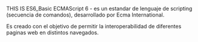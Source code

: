 THIS IS ES6_Basic
ECMAScript 6 - es un estandar de lenguaje de scripting (secuencia de comandos), desarrollado por Ecma International.

Es creado con el objetivo de permitir la interoperabilidad de diferentes paginas web en distintos navegados.
